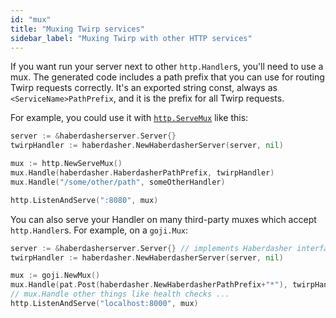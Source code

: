 ```yaml
---
id: "mux"
title: "Muxing Twirp services"
sidebar_label: "Muxing Twirp with other HTTP services"
---
```


If you want run your server next to other `http.Handler`s, you'll need to use a
mux. The generated code includes a path prefix that you can use for routing
Twirp requests correctly. It's an exported string const, always as
`<ServiceName>PathPrefix`, and it is the prefix for all Twirp requests.

For example, you could use it with [`http.ServeMux`](https://golang.org/pkg/net/http/#ServeMux) like this:

```go
server := &haberdasherserver.Server{}
twirpHandler := haberdasher.NewHaberdasherServer(server, nil)

mux := http.NewServeMux()
mux.Handle(haberdasher.HaberdasherPathPrefix, twirpHandler)
mux.Handle("/some/other/path", someOtherHandler)

http.ListenAndServe(":8080", mux)
```

You can also serve your Handler on many third-party muxes which accept
`http.Handler`s. For example, on a `goji.Mux`:

```go
server := &haberdasherserver.Server{} // implements Haberdasher interface
twirpHandler := haberdasher.NewHaberdasherServer(server, nil)

mux := goji.NewMux()
mux.Handle(pat.Post(haberdasher.NewHaberdasherPathPrefix+"*"), twirpHandler)
// mux.Handle other things like health checks ...
http.ListenAndServe("localhost:8000", mux)
```

